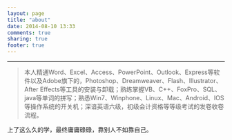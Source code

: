 ```yaml
---
layout: page
title: "about"
date: 2014-08-10 13:33
comments: true
sharing: true
footer: true
---
```

---

>本人精通Word、Excel、Access、PowerPoint、Outlook、Express等软件以及Adobe旗下的，Photoshop、Dreamweaver、Flash、Illustrator、After Effects等工具的安装与卸载；熟练掌握VB、C++、FoxPro、SQL、java等单词的拼写；熟悉Win7、Winphone、Linux、Mac、Android、IOS等操作系统的开关机；深谙英语六级，初级会计资格等等级考试的发卷收卷流程。

上了这么久的学，最终庸庸碌碌，靠别人不如靠自己。